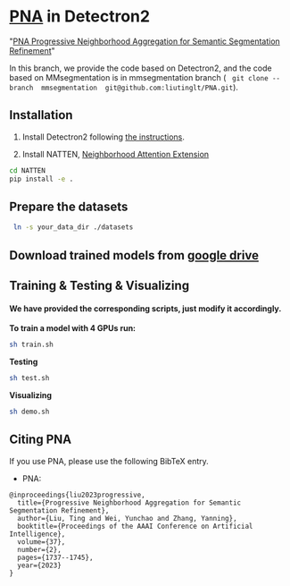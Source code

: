 # [PNA](https://ojs.aaai.org/index.php/AAAI/article/view/25262/25034) in Detectron2

"[PNA Progressive Neighborhood Aggregation for Semantic Segmentation Refinement](https://ojs.aaai.org/index.php/AAAI/article/view/25262/25034)"

In this branch, we provide the code based on Detectron2, and the code based on MMsegmentation is in mmsegmentation branch ( ``` git clone --branch  mmsegmentation  git@github.com:liutinglt/PNA.git```).

## Installation
1. Install Detectron2 following [the instructions](https://detectron2.readthedocs.io/tutorials/install.html).

2. Install NATTEN, [Neighborhood Attention Extension](https://github.com/SHI-Labs/NATTEN)  

```bash
cd NATTEN
pip install -e .
```
## Prepare the datasets
```bash
 ln -s your_data_dir ./datasets
``` 
## Download trained models from [google drive](https://drive.google.com/drive/folders/1V5dKfoylfk_wX-UWVst6Ta5ci84c-Kbo?usp=sharing)


## Training &  Testing & Visualizing

#### We have provided the corresponding scripts, just modify it accordingly. 

<strong>To train a model with 4 GPUs run: </strong>
```bash
sh train.sh
``` 
<strong> Testing</strong>
```bash
sh test.sh
``` 
<strong> Visualizing </strong>
```bash
sh demo.sh
```
 
## <a name="CitingPNA"></a>Citing PNA

If you use PNA, please use the following BibTeX entry.

*   PNA:

```
@inproceedings{liu2023progressive,
  title={Progressive Neighborhood Aggregation for Semantic Segmentation Refinement},
  author={Liu, Ting and Wei, Yunchao and Zhang, Yanning},
  booktitle={Proceedings of the AAAI Conference on Artificial Intelligence},
  volume={37},
  number={2},
  pages={1737--1745},
  year={2023}
} 
```
 
